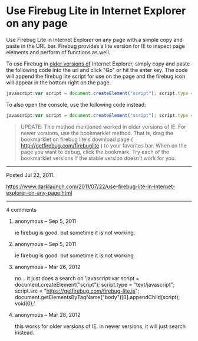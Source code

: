 # Use Firebug Lite in Internet Explorer on any page

Use Firebug Lite in Internet Explorer on any page with a simple copy and paste in the URL bar. Firebug provides a lite version for IE to inspect page elements and perform of functions as well.

To use Firebug in <ins>older versions of</ins> Internet Explorer, simply copy and paste the following code into the url and click "Go" or hit the enter key. The code will append the firebug lite script for use on the page and the firebug icon will appear in the bottom right on the page.

```javascript
javascript:var script = document.createElement("script"); script.type = "text/javascript"; script.src = "https://getfirebug.com/firebug-lite.js"; document.getElementsByTagName("body")[0].appendChild(script); void(0);
```

To also open the console, use the following code instead:

```javascript
javascript:var script = document.createElement("script"); script.type = "text/javascript"; script.src = "https://getfirebug.com/firebug-lite.js"; document.getElementsByTagName("body")[0].appendChild(script); script.onreadystatechange = function() { if (script.readyState == "complete") { console.open(); }} void(0);
```

> UPDATE: This method mentioned worked in older versions of IE. For newer versions, use the bookmarklet method. That is, drag the bookmarklet on firebug lite's download page ( http://getfirebug.com/firebuglite ) to your favorites bar. When on the page you want to debug, click the bookmark. Try each of the bookmarklet versions if the stable version doesn't work for you.

---

Posted Jul 22, 2011.

https://www.darklaunch.com/2011/07/22/use-firebug-lite-in-internet-explorer-on-any-page.html

---

4 comments

<ol><li><div>

anonymous &ndash; Sep 5, 2011<div>

ie firebug is good.
but sometime it is not working.

</div></div></li><li><div>

anonymous &ndash; Sep 5, 2011<div>

ie firebug is good.
but sometime it is not working.

</div></div></li><li><div>

anonymous &ndash; Mar 26, 2012<div>

no... it just does a search on 'javascript:var script = document.createElement("script"); script.type = "text/javascript"; script.src = "https://getfirebug.com/firebug-lite.js"; document.getElementsByTagName("body")[0].appendChild(script); void(0);'

</div></div></li><li><div>

anonymous &ndash; Mar 28, 2012<div>

this works for older versions of IE. in newer versions, it will just search instead.

</div></div></li></ol>